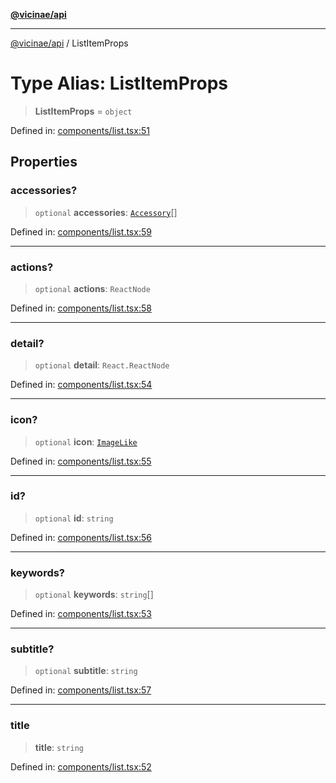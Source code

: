 [**@vicinae/api**](../README.md)

***

[@vicinae/api](../README.md) / ListItemProps

# Type Alias: ListItemProps

> **ListItemProps** = `object`

Defined in: [components/list.tsx:51](https://github.com/vicinaehq/vicinae/blob/c742d5fc509336339909dd669955b863f086bf4e/api/src/api/components/list.tsx#L51)

## Properties

### accessories?

> `optional` **accessories**: [`Accessory`](../@vicinae/namespaces/List/namespaces/Item/type-aliases/Accessory.md)[]

Defined in: [components/list.tsx:59](https://github.com/vicinaehq/vicinae/blob/c742d5fc509336339909dd669955b863f086bf4e/api/src/api/components/list.tsx#L59)

***

### actions?

> `optional` **actions**: `ReactNode`

Defined in: [components/list.tsx:58](https://github.com/vicinaehq/vicinae/blob/c742d5fc509336339909dd669955b863f086bf4e/api/src/api/components/list.tsx#L58)

***

### detail?

> `optional` **detail**: `React.ReactNode`

Defined in: [components/list.tsx:54](https://github.com/vicinaehq/vicinae/blob/c742d5fc509336339909dd669955b863f086bf4e/api/src/api/components/list.tsx#L54)

***

### icon?

> `optional` **icon**: [`ImageLike`](ImageLike.md)

Defined in: [components/list.tsx:55](https://github.com/vicinaehq/vicinae/blob/c742d5fc509336339909dd669955b863f086bf4e/api/src/api/components/list.tsx#L55)

***

### id?

> `optional` **id**: `string`

Defined in: [components/list.tsx:56](https://github.com/vicinaehq/vicinae/blob/c742d5fc509336339909dd669955b863f086bf4e/api/src/api/components/list.tsx#L56)

***

### keywords?

> `optional` **keywords**: `string`[]

Defined in: [components/list.tsx:53](https://github.com/vicinaehq/vicinae/blob/c742d5fc509336339909dd669955b863f086bf4e/api/src/api/components/list.tsx#L53)

***

### subtitle?

> `optional` **subtitle**: `string`

Defined in: [components/list.tsx:57](https://github.com/vicinaehq/vicinae/blob/c742d5fc509336339909dd669955b863f086bf4e/api/src/api/components/list.tsx#L57)

***

### title

> **title**: `string`

Defined in: [components/list.tsx:52](https://github.com/vicinaehq/vicinae/blob/c742d5fc509336339909dd669955b863f086bf4e/api/src/api/components/list.tsx#L52)
